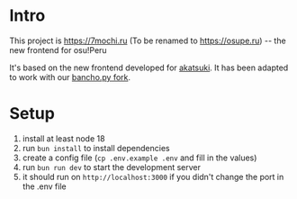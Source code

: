 # Intro

This project is https://7mochi.ru (To be renamed to https://osupe.ru) -- the new frontend for osu!Peru

It's based on the new frontend developed for [akatsuki](https://github.com/osuAkatsuki/akatsuki-web). It has been adapted to work with our [bancho.py fork](https://github.com/osuPeru/bancho.py).

# Setup
1. install at least node 18
2. run `bun install` to install dependencies
3. create a config file (`cp .env.example .env` and fill in the values)
4. run `bun run dev` to start the development server
5. it should run on `http://localhost:3000` if you didn't change the port in the .env file